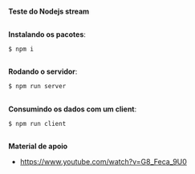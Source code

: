 #### Teste do Nodejs stream

##

**Instalando os pacotes**:
```
$ npm i
```

##

**Rodando o servidor**:

```
$ npm run server
```

##

**Consumindo os dados com um client**:

```
$ npm run client
```

##

**Material de apoio**

* https://www.youtube.com/watch?v=G8_Feca_9U0